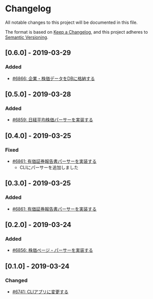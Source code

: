 # Changelog

All notable changes to this project will be documented in this file.

The format is based on [Keep a Changelog](https://keepachangelog.com/en/1.0.0/),
and this project adheres to [Semantic Versioning](https://semver.org/spec/v2.0.0.html).

## [0.6.0] - 2019-03-29

### Added

- [#6866: 企業・株価データをDBに格納する](https://redmine.u6k.me/issues/6866)

## [0.5.0] - 2019-03-28

### Added

- [#6859: 日経平均株価パーサーを実装する](https://redmine.u6k.me/issues/6859)

## [0.4.0] - 2019-03-25

### Fixed

- [#6861: 有価証券報告書パーサーを実装する](https://redmine.u6k.me/issues/6861)
    - CLIにパーサーを追加しました

## [0.3.0] - 2019-03-25

### Added

- [#6861: 有価証券報告書パーサーを実装する](https://redmine.u6k.me/issues/6861)

## [0.2.0] - 2019-03-24

### Added

- [#6856: 株価ページ・パーサーを実装する](https://redmine.u6k.me/issues/6856)

## [0.1.0] - 2019-03-24

### Changed

- [#6741: CLIアプリに変更する](https://redmine.u6k.me/issues/6741)
